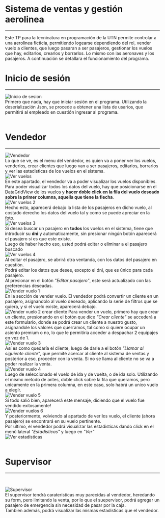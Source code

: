 
# Sistema de ventas y gestión aerolinea
---
Este TP para la tecnicatura en programación de la UTN permite controlar a una aerolinea ficticia, permitiendo logearse dependiendo del rol,
vender vuelo a clientes, que luego pasaran a ser pasajeros, gestionar los vuelos que hay, editarlos, crearlos y borrarlos. Lo mismo con las aeronaves y los pasajeros.
A continuación se detallara el funcionamiento del programa.
# Inicio de sesión
---
![Inicio de sesion](https://github.com/lucascostanza25/Costanza.Lucas.PrimerParcial/blob/master/Fotos_GitHub/FrmInicioSesion.png)
<br>
Primero que nada, hay que iniciar sesión en el programa. Utilizando la deserialización Json, se procede a obtener una lista de usarios, que permitirá al empleado en cuestión ingresar al programa.
<br>
<br>
# Vendedor
---
![Vendedor](https://github.com/lucascostanza25/Costanza.Lucas.PrimerParcial/blob/master/Fotos_GitHub/FrmVendedor1.png)
<br>
Lo que se ve, es el menu del vendedor, es quien va a poner ver los vuelos, venderlos, crear clientes que luego van a ser pasajeros, editarlos, borrarlos y ver las estadisticas de los vuelos en el sistema.
<br>
![Ver vuelos](https://github.com/lucascostanza25/Costanza.Lucas.PrimerParcial/blob/master/Fotos_GitHub/FrmVendedorVerVuelos.png)
<br>
En este apartado, el vendedor va a poder visualizar los vuelos disponibles.
<br>
Para poder visualizar todos los datos del vuelo, hay que posicionarse en el DataGridView de los vuelos y **hacer doble click en la fila del vuelo deseado sobre la primer columna, aquella que tiene la flecha**.
<br>
![Ver vuelos 2](https://github.com/lucascostanza25/Costanza.Lucas.PrimerParcial/blob/master/Fotos_GitHub/FrmVendedorVerVuelo2.png)
<br>
Hecho esto, aparecerá debajo la lista de los pasajeros en dicho vuelo, al costado derecho los datos del vuelo tal y como se puede apreciar en la foto.
<br>
![Ver vuelos 3](https://github.com/lucascostanza25/Costanza.Lucas.PrimerParcial/blob/master/Fotos_GitHub/FrmVendedorVerVuelo3.png)
<br>
Si desea buscar un pasajero en **todos** los vuelos en el sistema, tiene que introducir su **dni** y automaticamente, sin presionar ningún botón aparecerá el pasajero si es que este existe.
<br>
Luego de haber hecho eso, usted podrá editar o eliminar a el pasajero buscado
<br>
![Ver vuelos 4](https://github.com/lucascostanza25/Costanza.Lucas.PrimerParcial/blob/master/Fotos_GitHub/FrmVendedorVerVuelo4_EditarPasajero.png)
<br>
Al editar el pasajero, se abrirá otra ventanda, con los datos del pasajero en cuestión.
<br>
Podrá editar los datos que desee, excepto el dni, que es único para cada pasajero.
<br>
Al presionar en el botón *"Editar pasajero"*, este será actualizado con las preferencias deseadas.
<br>
![Vender vuelo 1](https://github.com/lucascostanza25/Costanza.Lucas.PrimerParcial/blob/master/Fotos_GitHub/FrmVendedorVenderVuelo1.png)
<br>
En la sección de vender vuelo. El vendedor podrá convertir un cliente en un pasajero, asignandolo al vuelo deseado, aplicando la serie de filtros que se quiera, y si el vuelo existe, aparecerá debajo.
<br>
![Vender vuelo 2 crear cliente](https://github.com/lucascostanza25/Costanza.Lucas.PrimerParcial/blob/master/Fotos_GitHub/FrmVendedorVenderVuelo2_CrearCliente.png)
Para vender un vuelo, primero hay que crear un cliente, presionando en el botón que dice *"Crear cliente"* se accederá a este formulario, donde se podrá crear un cliente a nuestro gusto, asignandole los valores que querramos, tal como si quiere ocupar un asiento premium o no, lo que le permitiria acceder a despachar 2 equipajes en vez de 1.
<br>
![Vender vuelo 3](https://github.com/lucascostanza25/Costanza.Lucas.PrimerParcial/blob/master/Fotos_GitHub/FrmVendedorVenderVuelo3.png)
<br>
Así es como quedaría el cliente, luego de darle a el botón *"Llamar al siguiente cliente"*, que permité acercar al cliente al sistema de ventas y posterior a eso, proceder con la venta.
Si no se llama al cliente no se va a poder realizar la venta.
<br>
![Vender vuelo 4](https://github.com/lucascostanza25/Costanza.Lucas.PrimerParcial/blob/master/Fotos_GitHub/FrmVendedorVenderVuelo4.png)
<br>
Luego de seleccionado el vuelo de ida y de vuelta, o de ida solo. Utilizando el mismo metodo de antes, doble click sobre la fila que queramos, pero unicamente en la primera columna, en este caso, solo habrá un unico vuelo a elegír.
<br>
![Vender vuelo 5](https://github.com/lucascostanza25/Costanza.Lucas.PrimerParcial/blob/master/Fotos_GitHub/FrmVendedorVenderVuelo5.png)
<br>
Si todo salió bien, aparecerá este mensaje, diciendo que el vuelo fue vendido exitosamente!
<br>
![Vender vuelos 6](https://github.com/lucascostanza25/Costanza.Lucas.PrimerParcial/blob/master/Fotos_GitHub/FrmVendedorVenderVuelo6.png)
<br>
Y posteriormente, volviendo al apartado de ver los vuelo, el cliente (ahora pasajero) se encontrará en su vuelo pertinente.
<br>
Por ultimo, el vendedor podrá visualizar las estadisticas dando click en el menú lateral *"Estadisticas"* y luego en *"Ver"*
<br>
![Ver estadisticas](https://github.com/lucascostanza25/Costanza.Lucas.PrimerParcial/blob/master/Fotos_GitHub/FrmVendedorVerEstadisticas.png)
<br>
<br>
# Supervisor
---
<br>

![Supervisor](https://github.com/lucascostanza25/Costanza.Lucas.PrimerParcial/blob/master/Fotos_GitHub/FrmSupervisor.png)
<br>
El supervisor tendrá carateristicas muy parecidas al vendedor, heredando su form, pero limitando la venta, por lo que el suepervisor, podrá agregar un pasajero de emergencia sin necesidad de pasar por la caja.
<br>
Tambien además, podrá visualizar las mismas estadisticas que el vendedor.







